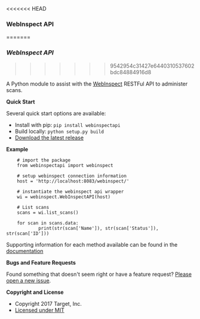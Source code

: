 <<<<<<< HEAD
### WebInspect API
=======
### _WebInspect API_
>>>>>>> 9542954c31427e6440310537602bdc84884916d8

A Python module to assist with the [WebInspect](http://www8.hp.com/us/en/software-solutions/webinspect-dynamic-analysis-dast)  RESTFul API to administer scans.

__Quick Start__

Several quick start options are available:

- Install with pip: ```pip install webinspectapi```
- Build locally: ```python setup.py build```
- [Download the latest release](https://github.com/target/webinspectapi/releases/latest)

__Example__

```
    # import the package
    from webinspectapi import webinspect

    # setup webinspect connection information
    host = 'http://localhost:8083/webinspect/'

    # instantiate the webinspect api wrapper
    wi = webinspect.WebInspectAPI(host)

    # List scans
    scans = wi.list_scans()

    for scan in scans.data:
            print(str(scan['Name']), str(scan['Status']), str(scan['ID']))
```
Supporting information for each method available can be found in the [documentation](https://target.github.io/webinspectapi)

__Bugs and Feature Requests__

Found something that doesn't seem right or have a feature request? [Please open a new issue](https://github.com/target/webinspectapi/issues/new).

__Copyright and License__

- Copyright 2017 Target, Inc.
- [Licensed under MIT](https://github.com/target/webinspectapi/blob/master/LICENSE.txt)
